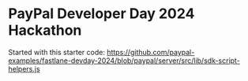 # PayPal Developer Day 2024 Hackathon

Started with this starter code: https://github.com/paypal-examples/fastlane-devday-2024/blob/paypal/server/src/lib/sdk-script-helpers.js